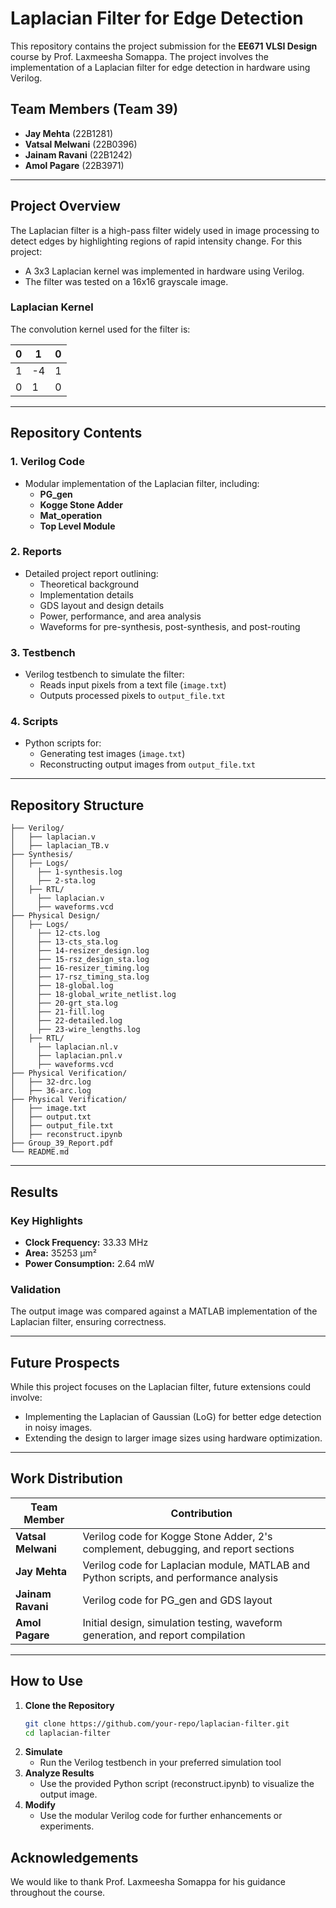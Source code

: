 # Laplacian Filter for Edge Detection

This repository contains the project submission for the **EE671 VLSI Design** course by Prof. Laxmeesha Somappa. The project involves the implementation of a Laplacian filter for edge detection in hardware using Verilog.

## Team Members (Team 39)
- **Jay Mehta** (22B1281)
- **Vatsal Melwani** (22B0396)
- **Jainam Ravani** (22B1242)
- **Amol Pagare** (22B3971)

---

## Project Overview

The Laplacian filter is a high-pass filter widely used in image processing to detect edges by highlighting regions of rapid intensity change. For this project:
- A 3x3 Laplacian kernel was implemented in hardware using Verilog.
- The filter was tested on a 16x16 grayscale image.

### Laplacian Kernel
The convolution kernel used for the filter is:

| 0 | 1 | 0 |
|---|---|---|
| 1 | -4 | 1 |
| 0 | 1 | 0 |


---

## Repository Contents

### 1. **Verilog Code**
- Modular implementation of the Laplacian filter, including:
  - **PG_gen**
  - **Kogge Stone Adder**
  - **Mat_operation**
  - **Top Level Module**

### 2. **Reports**
- Detailed project report outlining:
  - Theoretical background
  - Implementation details
  - GDS layout and design details
  - Power, performance, and area analysis
  - Waveforms for pre-synthesis, post-synthesis, and post-routing

### 3. **Testbench**
- Verilog testbench to simulate the filter:
  - Reads input pixels from a text file (`image.txt`)
  - Outputs processed pixels to `output_file.txt`

### 4. **Scripts**
- Python scripts for:
  - Generating test images (`image.txt`)
  - Reconstructing output images from `output_file.txt`

---
## Repository Structure

```plaintext                
├── Verilog/                   
│   ├── laplacian.v     
│   ├── laplacian_TB.v    
├── Synthesis/                   
│   ├── Logs/
│     ├── 1-synthesis.log
│     ├── 2-sta.log
│   ├── RTL/
│     ├── laplacian.v
│     ├── waveforms.vcd
├── Physical Design/                   
│   ├── Logs/
│     ├── 12-cts.log
│     ├── 13-cts_sta.log
│     ├── 14-resizer_design.log
│     ├── 15-rsz_design_sta.log
│     ├── 16-resizer_timing.log
│     ├── 17-rsz_timing_sta.log
│     ├── 18-global.log
│     ├── 18-global_write_netlist.log
│     ├── 20-grt_sta.log
│     ├── 21-fill.log
│     ├── 22-detailed.log
│     ├── 23-wire_lengths.log
│   ├── RTL/
│     ├── laplacian.nl.v
│     ├── laplacian.pnl.v
│     ├── waveforms.vcd
├── Physical Verification/                   
│   ├── 32-drc.log     
│   ├── 36-arc.log      
├── Physical Verification/                   
│   ├── image.txt    
│   ├── output.txt    
│   ├── output_file.txt    
│   ├── reconstruct.ipynb     
├── Group_39_Report.pdf
└── README.md             
```
---

## Results

### Key Highlights
- **Clock Frequency:** 33.33 MHz
- **Area:** 35253 µm²
- **Power Consumption:** 2.64 mW

### Validation
The output image was compared against a MATLAB implementation of the Laplacian filter, ensuring correctness.

---

## Future Prospects

While this project focuses on the Laplacian filter, future extensions could involve:
- Implementing the Laplacian of Gaussian (LoG) for better edge detection in noisy images.
- Extending the design to larger image sizes using hardware optimization.

---

## Work Distribution

| Team Member      | Contribution                                                                 |
|------------------|-----------------------------------------------------------------------------|
| **Vatsal Melwani** | Verilog code for Kogge Stone Adder, 2's complement, debugging, and report sections |
| **Jay Mehta**      | Verilog code for Laplacian module, MATLAB and Python scripts, and performance analysis |
| **Jainam Ravani**  | Verilog code for PG_gen and GDS layout                                     |
| **Amol Pagare**    | Initial design, simulation testing, waveform generation, and report compilation |

---

## How to Use

1. **Clone the Repository**
   ```bash
   git clone https://github.com/your-repo/laplacian-filter.git
   cd laplacian-filter
   ```
2. **Simulate**
      - Run the Verilog testbench in your preferred simulation tool
3. **Analyze Results**
     - Use the provided Python script (reconstruct.ipynb) to visualize the output image.
4. **Modify**
     - Use the modular Verilog code for further enhancements or experiments.

## Acknowledgements
We would like to thank Prof. Laxmeesha Somappa for his guidance throughout the course.
    
